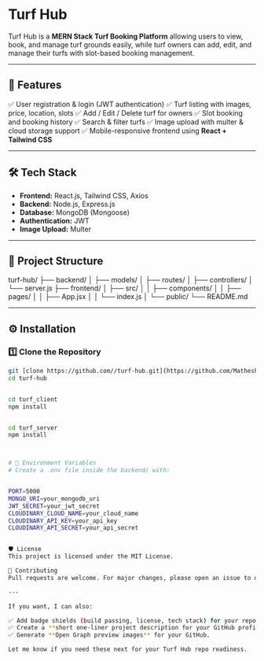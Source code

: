 # Turf Hub

Turf Hub is a **MERN Stack Turf Booking Platform** allowing users to view, book, and manage turf grounds easily, while turf owners can add, edit, and manage their turfs with slot-based booking management.

---

## 🚀 Features

✅ User registration & login (JWT authentication)
✅ Turf listing with images, price, location, slots
✅ Add / Edit / Delete turf for owners
✅ Slot booking and booking history
✅ Search & filter turfs
✅ Image upload with multer & cloud storage support
✅ Mobile-responsive frontend using **React + Tailwind CSS**

---

## 🛠 Tech Stack

- **Frontend:** React.js, Tailwind CSS, Axios
- **Backend:** Node.js, Express.js
- **Database:** MongoDB (Mongoose)
- **Authentication:** JWT
- **Image Upload:** Multer

---

## 📂 Project Structure


turf-hub/
├── backend/
│ ├── models/
│ ├── routes/
│ ├── controllers/
│ └── server.js
├── frontend/
│ ├── src/
│ │ ├── components/
│ │ ├── pages/
│ │ ├── App.jsx
│ │ └── index.js
│ └── public/
└── README.md



---

## ⚙️ Installation

### 1️⃣ Clone the Repository

```bash
git [clone https://github.com//turf-hub.git](https://github.com/Mathesh-299/Turf_Hub.git)
cd turf-hub


cd turf_client
npm install


cd turf_server
npm install



# 🚩 Environment Variables
# Create a .env file inside the backend/ with:


PORT=5000
MONGO_URI=your_mongodb_uri
JWT_SECRET=your_jwt_secret
CLOUDINARY_CLOUD_NAME=your_cloud_name
CLOUDINARY_API_KEY=your_api_key
CLOUDINARY_API_SECRET=your_api_secret


🛡️ License
This project is licensed under the MIT License.

🤝 Contributing
Pull requests are welcome. For major changes, please open an issue to discuss what you would like to change.

---

If you want, I can also:

✅ Add badge shields (build passing, license, tech stack) for your repo.
✅ Create a **short one-liner project description for your GitHub profile**.
✅ Generate **Open Graph preview images** for your GitHub.

Let me know if you need these next for your Turf Hub repo readiness.
